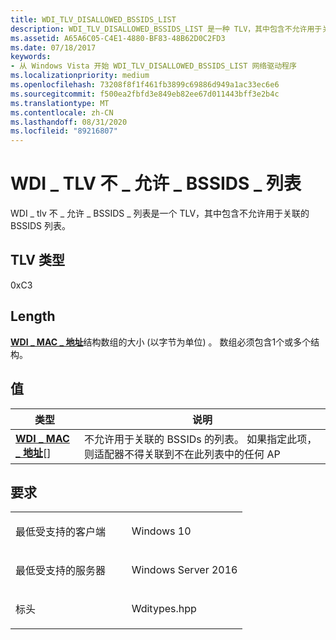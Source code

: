 ```yaml
---
title: WDI_TLV_DISALLOWED_BSSIDS_LIST
description: WDI_TLV_DISALLOWED_BSSIDS_LIST 是一种 TLV，其中包含不允许用于关联的 BSSIDs 的列表。
ms.assetid: A65A6C05-C4E1-4880-BF83-48B62D0C2FD3
ms.date: 07/18/2017
keywords:
- 从 Windows Vista 开始 WDI_TLV_DISALLOWED_BSSIDS_LIST 网络驱动程序
ms.localizationpriority: medium
ms.openlocfilehash: 73208f8f1f461fb3899c69886d949a1ac33ec6e6
ms.sourcegitcommit: f500ea2fbfd3e849eb82ee67d011443bff3e2b4c
ms.translationtype: MT
ms.contentlocale: zh-CN
ms.lasthandoff: 08/31/2020
ms.locfileid: "89216807"
---
```

# <a name="wdi_tlv_disallowed_bssids_list"></a>WDI \_ TLV 不 \_ 允许 \_ BSSIDS \_ 列表


WDI \_ tlv 不 \_ 允许 \_ BSSIDS \_ 列表是一个 TLV，其中包含不允许用于关联的 BSSIDS 列表。

## <a name="tlv-type"></a>TLV 类型


0xC3

## <a name="length"></a>Length


[**WDI \_ MAC \_ 地址**](/windows-hardware/drivers/ddi/dot11wdi/ns-dot11wdi-_wdi_mac_address)结构数组的大小 (以字节为单位) 。 数组必须包含1个或多个结构。

## <a name="values"></a>值


| 类型                                                  | 说明                                                                                                                                               |
|-------------------------------------------------------|-----------------------------------------------------------------------------------------------------------------------------------------------------------|
| [**WDI \_ MAC \_ 地址**](/windows-hardware/drivers/ddi/dot11wdi/ns-dot11wdi-_wdi_mac_address)\[\] | 不允许用于关联的 BSSIDs 的列表。 如果指定此项，则适配器不得关联到不在此列表中的任何 AP |

 

<a name="requirements"></a>要求
------------

<table>
<colgroup>
<col width="50%" />
<col width="50%" />
</colgroup>
<tbody>
<tr class="odd">
<td><p>最低受支持的客户端</p></td>
<td><p>Windows 10</p></td>
</tr>
<tr class="even">
<td><p>最低受支持的服务器</p></td>
<td><p>Windows Server 2016</p></td>
</tr>
<tr class="odd">
<td><p>标头</p></td>
<td>Wditypes.hpp</td>
</tr>
</tbody>
</table>

 

